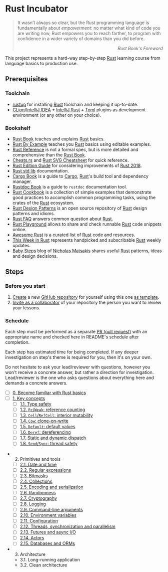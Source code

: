 Rust Incubator
==============

> It wasn’t always so clear, but the Rust programming language is fundamentally about _empowerment_: no matter what kind of code you are writing now, Rust empowers you to reach farther, to program with confidence in a wider variety of domains than you did before.
_<div align="right">Rust Book's Foreword</div>_

This project represents a hard-way step-by-step [Rust] learning course from language basics to production use.




## Prerequisites


### Toolchain

- [rustup] for installing [Rust] toolchain and keeping it up-to-date.
- [CLion]/[IntelliJ IDEA] + [IntelliJ Rust] + [Toml][IntelliJ Toml] plugins as development environment (or any other on your choice).


### Bookshelf

- [Rust Book] teaches and explains [Rust] basics.
- [Rust By Example] teaches you [Rust] basics using editable examples.
- [Rust Reference] is not a formal spec, but is more detailed and comprehensive than the [Rust Book].
- [Cheats.rs] and [Rust SVG Cheatsheet] for quick reference.
- [Rust Edition Guide] for considering improvements of [Rust 2018].
- [Rust std lib] documentation.
- [Cargo Book] is a guide to [Cargo], [Rust]'s build tool and dependency manager.
- [Rustdoc Book] is a guide to `rustdoc` documentation tool.
- [Rust Cookbook] is a collection of simple examples that demonstrate good practices to accomplish common programming tasks, using the crates of the [Rust] ecosystem.
- [Rust Design Patterns] is an open source repository of [Rust] design patterns and idioms.
- [Rust FAQ] answers common question about [Rust].
- [Rust Playground] allows to share and check runnable [Rust] code snippets online.
- [Awesome Rust] is a curated list of [Rust] code and resources.
- [This Week in Rust] represents handpicked and subscribable [Rust] weekly updates.
- [Baby Steps] blog of [Nicholas Matsakis](https://github.com/nikomatsakis) shares useful [Rust] patterns, ideas and design decisions.




## Steps


### Before you start

1. [Create][1] a new [GitHub repository] for yourself using this one [as template][2].
2. [Invite as a collaborator][3] of your repository the person you want to review your lessons.


### Schedule

Each step must be performed as a separate [PR (pull request)][PR] with an appropriate name and checked here in README's schedule after completion.

Each step has estimated time for being completed. If any deeper investigation on step's theme is required for you, then it's on your own. 

Do not hesitate to ask your lead/reviewer with questions, however you won't receive a concrete answer, but rather a direction for investigation. Lead/reviewer is the one who asks questions about everything here and demands a concrete answers.

- [ ] [0. Become familiar with Rust basics][Step 0]
- [ ] [1. Key concepts][Step 1]
    - [ ] [1.1. Type safety][Step 1.1]
    - [ ] [1.2. `Rc`/`Weak`: reference counting][Step 1.2]
    - [ ] [1.3. `Cell`/`RefCell`: interior mutability][Step 1.3]
    - [ ] [1.4. `Cow`: clone-on-write][Step 1.4]
    - [ ] [1.5. `Default`: default values][Step 1.5]
    - [ ] [1.6. `Deref`: dereferencing][Step 1.6]
    - [ ] [1.7. Static and dynamic dispatch][Step 1.7]
    - [ ] [1.8. `Send`/`Sync`: thread safety][Step 1.8]
- 2. Primitives and tools
    - [ ] [2.1. Date and time][Step 2.1]
    - [ ] [2.2. Regular expressions][Step 2.2]
    - [ ] [2.3. Bitmasks][Step 2.3]
    - [ ] [2.4. Collections][Step 2.4]
    - [ ] [2.5. Encoding and serialization][Step 2.5]
    - [ ] [2.6. Randomness][Step 2.6]
    - [ ] [2.7. Cryptography][Step 2.7]
    - [ ] [2.8. Logging][Step 2.8]
    - [ ] [2.9. Command-line arguments][Step 2.9]
    - [ ] [2.10. Environment variables][Step 2.10]
    - [ ] [2.11. Configuration][Step 2.11]
    - [ ] [2.12. Threads, synchronization and parallelism][Step 2.12]
    - [ ] [2.13. Futures and async I/O][Step 2.13]
    - [ ] [2.14. Actors][Step 2.14]
    - [ ] [2.15. Databases and ORMs][Step 2.15]
- 3. Architecture
    - 3.1. Long-running application
    - 3.2. Clean architecture





[Step 0]: 0_basics
[Step 1]: 1_key_concepts
[Step 1.1]: 1_key_concepts/1_1_type_safety
[Step 1.2]: 1_key_concepts/1_2_reference_counting
[Step 1.3]: 1_key_concepts/1_3_interior_mutability
[Step 1.4]: 1_key_concepts/1_4_clone_on_write
[Step 1.5]: 1_key_concepts/1_5_default_values
[Step 1.6]: 1_key_concepts/1_6_dereferencing
[Step 1.7]: 1_key_concepts/1_7_static_and_dynamic_dispatch
[Step 1.8]: 1_key_concepts/1_8_thread_safety
[Step 2.1]: 2_primitives_and_tools/2_1_date_and_time
[Step 2.2]: 2_primitives_and_tools/2_2_regular_expressions
[Step 2.3]: 2_primitives_and_tools/2_3_bitmasks
[Step 2.4]: 2_primitives_and_tools/2_4_collections
[Step 2.5]: 2_primitives_and_tools/2_5_encoding_and_serialization
[Step 2.6]: 2_primitives_and_tools/2_6_randomness
[Step 2.7]: 2_primitives_and_tools/2_7_cryptography
[Step 2.8]: 2_primitives_and_tools/2_8_logging
[Step 2.9]: 2_primitives_and_tools/2_9_command_line_arguments
[Step 2.10]: 2_primitives_and_tools/2_10_environment_variables
[Step 2.11]: 2_primitives_and_tools/2_11_configuration
[Step 2.12]: 2_primitives_and_tools/2_12_threads_synchronization_and_parallelism
[Step 2.13]: 2_primitives_and_tools/2_13_futures_and_async_io
[Step 2.14]: 2_primitives_and_tools/2_14_actors
[Step 2.15]: 2_primitives_and_tools/2_15_databases_and_orms

[Awesome Rust]: https://github.com/rust-unofficial/awesome-rust
[Baby Steps]: http://smallcultfollowing.com/babysteps
[Cargo]: https://github.com/rust-lang/cargo
[Cargo Book]: https://doc.rust-lang.org/cargo
[Cheats.rs]: https://cheats.rs
[CLion]: https://www.jetbrains.com/clion
[GitHub repository]: https://help.github.com/articles/github-glossary/#repository
[IntelliJ IDEA]: https://www.jetbrains.com/idea
[IntelliJ Rust]: https://intellij-rust.github.io
[IntelliJ Toml]: https://plugins.jetbrains.com/plugin/8195-toml
[PR]: https://help.github.com/articles/github-glossary/#pull-request
[Rust]: https://www.rust-lang.org
[Rust 2018]: https://rust-lang-nursery.github.io/edition-guide/rust-2018/index.html
[Rust Book]: https://doc.rust-lang.org/book
[Rust By Example]: https://doc.rust-lang.org/rust-by-example
[Rust Cookbook]: https://rust-lang-nursery.github.io/rust-cookbook
[Rust Design Patterns]: https://github.com/rust-unofficial/patterns
[Rust Edition Guide]: https://rust-lang-nursery.github.io/edition-guide
[Rust FAQ]: https://www.rust-lang.org/faq.html
[Rust Playground]: https://play.rust-lang.org
[Rust Reference]: https://doc.rust-lang.org/reference
[Rust std lib]: https://doc.rust-lang.org/std
[Rust SVG Cheatsheet]: https://www.breakdown-notes.com/make/load/rust_cs_canvas/true
[Rustdoc Book]: https://doc.rust-lang.org/rustdoc
[rustup]: https://rustup.rs
[This Week in Rust]: https://this-week-in-rust.org

[1]: https://github.com/instrumentisto/rust-incubator/generate
[2]: https://help.github.com/en/articles/creating-a-repository-from-a-template
[3]: https://help.github.com/en/articles/inviting-collaborators-to-a-personal-repository
